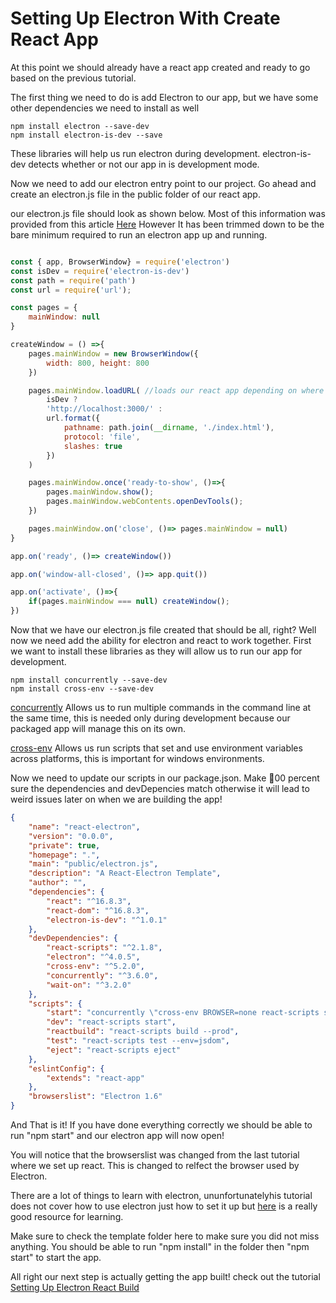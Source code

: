 # Setting Up Electron With Create React App

At this point we should already have a react app created and ready to go based on the previous tutorial.

The first thing we need to do is add Electron to our app, but we have some other dependencies we need to install as well

```
npm install electron --save-dev
npm install electron-is-dev --save

```

These libraries will help us run electron during development. electron-is-dev detects whether or not our app in is development mode.

Now we need to add our electron entry point to our project. Go ahead and create an electron.js file in the public folder of our react app.

our electron.js file should look as shown below. Most of this information was provided from this article [Here](https://medium.freecodecamp.org/building-an-electron-application-with-create-react-app-97945861647c) However It has been trimmed down to be the bare minimum required to run an electron app up and running.

```JavaScript

const { app, BrowserWindow} = require('electron')
const isDev = require('electron-is-dev')
const path = require('path')
const url = require('url');

const pages = {
    mainWindow: null
}

createWindow = () =>{
    pages.mainWindow = new BrowserWindow({
        width: 800, height: 800
    })

    pages.mainWindow.loadURL( //loads our react app depending on where its located during development and production
        isDev ? 
        'http://localhost:3000/' : 
        url.format({
            pathname: path.join(__dirname, './index.html'),
            protocol: 'file',
            slashes: true
        })
    )

    pages.mainWindow.once('ready-to-show', ()=>{
        pages.mainWindow.show();
        pages.mainWindow.webContents.openDevTools();
    })

    pages.mainWindow.on('close', ()=> pages.mainWindow = null)
}

app.on('ready', ()=> createWindow())

app.on('window-all-closed', ()=> app.quit())

app.on('activate', ()=>{
    if(pages.mainWindow === null) createWindow();
})

```

Now that we have our electron.js file created that should be all, right? Well now we need add the ability for electron and react to work together. First we want to install these libraries as they will allow us to run our app for development.

```
npm install concurrently --save-dev
npm install cross-env --save-dev

```

[concurrently](https://www.npmjs.com/package/concurrently) Allows us to run multiple commands in the command line at the same time, this is needed only during development because our packaged app will manage this on its own.

[cross-env](https://www.npmjs.com/package/cross-env) Allows us run scripts that set and use environment variables across platforms, this is important for windows environments. 

Now we need to update our scripts in our package.json. Make 00 percent sure the dependencies and devDepencies match otherwise it will lead to weird issues later on when we are building the app! 

```json
{
    "name": "react-electron",
    "version": "0.0.0",
    "private": true,
    "homepage": ".",
    "main": "public/electron.js",
    "description": "A React-Electron Template",
    "author": "",
    "dependencies": {
        "react": "^16.8.3",
        "react-dom": "^16.8.3",
        "electron-is-dev": "^1.0.1"
    },
    "devDependencies": {
        "react-scripts": "^2.1.8",
        "electron": "^4.0.5",
        "cross-env": "^5.2.0",
        "concurrently": "^3.6.0",
        "wait-on": "^3.2.0"
    },
    "scripts": {
        "start": "concurrently \"cross-env BROWSER=none react-scripts start\" \"wait-on http://localhost:3000 && electron .\"",
        "dev": "react-scripts start",
        "reactbuild": "react-scripts build --prod",
        "test": "react-scripts test --env=jsdom",
        "eject": "react-scripts eject"
    },
    "eslintConfig": {
        "extends": "react-app"
    },
    "browserslist": "Electron 1.6"
}

```

And That is it! If you have done everything correctly we should be able to run "npm start" and our electron app will now open!

You will notice that the browserslist was changed from the last tutorial where we set up react. This is changed to relfect the browser used by Electron.

There are a lot of things to learn with electron, ununfortunatelyhis tutorial does not cover how to use electron just how to set it up but [here](https://gitconnected.com/learn/electron) is a really good resource for learning.

Make sure to check the template folder here to make sure you did not miss anything. You should be able to run "npm install" in the folder then "npm start"  to start the app. 

All right our next step is actually getting the app built! check out the tutorial [Setting Up Electron React Build](../#3A_SettingUpElectronReactBuild/)
